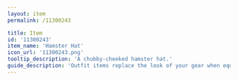 ```yaml
---
layout: item
permalink: /11300243

title: Item
id: '11300243'
item_name: 'Hamster Hat'
icon_url: '11300243.png'
tooltip_description: 'A chubby-cheeked hamster hat.'
guide_description: 'Outfit items replace the look of your gear when equipped.'
---
```

